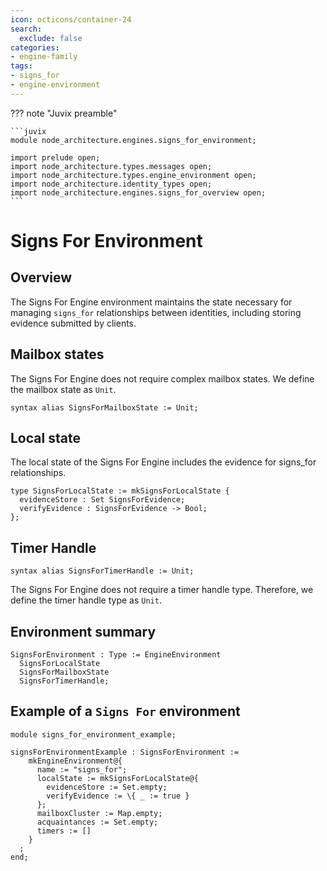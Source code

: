 ```yaml
---
icon: octicons/container-24
search:
  exclude: false
categories:
- engine-family
tags:
- signs_for
- engine-environment
---
```


??? note "Juvix preamble"

    ```juvix
    module node_architecture.engines.signs_for_environment;

    import prelude open;
    import node_architecture.types.messages open;
    import node_architecture.types.engine_environment open;
    import node_architecture.identity_types open;
    import node_architecture.engines.signs_for_overview open;
    ```

# Signs For Environment

## Overview

The Signs For Engine environment maintains the state necessary for managing `signs_for` relationships between identities, including storing evidence submitted by clients.

## Mailbox states

The Signs For Engine does not require complex mailbox states. We define the mailbox state as `Unit`.

```juvix
syntax alias SignsForMailboxState := Unit;
```

## Local state

The local state of the Signs For Engine includes the evidence for signs_for relationships.

```juvix
type SignsForLocalState := mkSignsForLocalState {
  evidenceStore : Set SignsForEvidence;
  verifyEvidence : SignsForEvidence -> Bool;
};
```

## Timer Handle

```juvix
syntax alias SignsForTimerHandle := Unit;
```

The Signs For Engine does not require a timer handle type. Therefore, we define the timer handle type as `Unit`.

## Environment summary

```juvix
SignsForEnvironment : Type := EngineEnvironment 
  SignsForLocalState 
  SignsForMailboxState 
  SignsForTimerHandle;
```

## Example of a `Signs For` environment

```juvix extract-module-statements
module signs_for_environment_example;

signsForEnvironmentExample : SignsForEnvironment :=
    mkEngineEnvironment@{
      name := "signs_for";
      localState := mkSignsForLocalState@{
        evidenceStore := Set.empty;
        verifyEvidence := \{ _ := true }
      };
      mailboxCluster := Map.empty;
      acquaintances := Set.empty;
      timers := []
    }
  ;
end;
```
